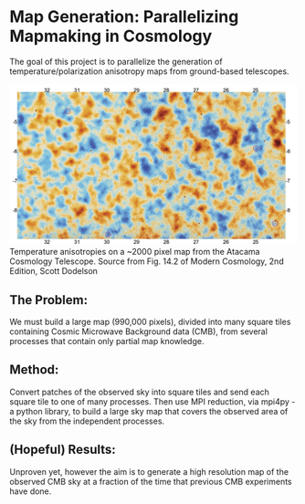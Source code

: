 # Map Generation: Parallelizing Mapmaking in Cosmology

The goal of this project is to parallelize the generation of temperature/polarization anisotropy maps from ground-based telescopes.

![alt text](temperature_map.png)
Temperature anisotropies on a ~2000 pixel map from the Atacama Cosmology Telescope. Source from Fig. 14.2 of Modern Cosmology, 2nd Edition, Scott Dodelson 


## The Problem:
We must build a large map (990,000 pixels), divided into many square tiles containing Cosmic Microwave Background data (CMB), from several processes that contain only partial map knowledge.

## Method:
Convert patches of the observed sky into square tiles and send each square tile to one of many processes. Then use MPI reduction, via mpi4py - a python library, to build a large sky map that covers the observed area of the sky from the independent processes.

## (Hopeful) Results:
Unproven yet, however the aim is to generate a high resolution map of the observed CMB sky at a fraction of the time that previous CMB experiments have done. 



